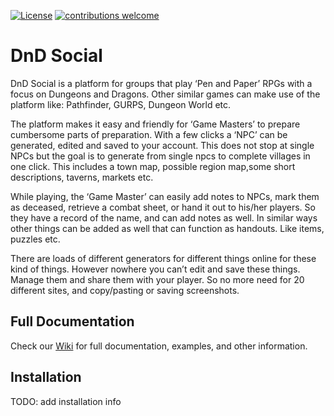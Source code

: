 [![License](https://img.shields.io/badge/license-MIT%20License-brightgreen.svg)](https://opensource.org/licenses/MIT)
[![contributions welcome](https://img.shields.io/badge/contributions-welcome-brightgreen.svg?style=flat)](https://github.com/SocialBuddies/dnd_social/issues)

# DnD Social

DnD Social is a platform for groups that play ‘Pen and Paper’ RPGs with a focus on Dungeons and Dragons. Other similar games can make use of the platform like: Pathfinder, GURPS, Dungeon World etc.

The platform makes it easy and friendly for ‘Game Masters’ to prepare cumbersome parts of preparation. With a few clicks a ‘NPC’ can be generated, edited and saved to your account. This does not stop at single NPCs but the goal is to generate from single npcs to complete villages in one click. This includes a town map, possible region map,some short descriptions, taverns, markets etc.

While playing, the ‘Game Master’ can easily add notes to NPCs, mark them as deceased, retrieve a combat sheet, or hand it out to his/her players. So they have a record of the name, and can add notes as well. In similar ways other things can be added as well that can function as handouts. Like items, puzzles etc. 

There are loads of different generators for different things online for these kind of things. However nowhere you can’t edit and save these things. Manage them and share them with your player. So no more need for 20 different sites, and copy/pasting or saving screenshots. 

## Full Documentation
Check our [Wiki](https://github.com/SocialBuddies/dnd_social/wiki/Introduction) for full documentation, examples, and other information.

## Installation

TODO: add installation info



